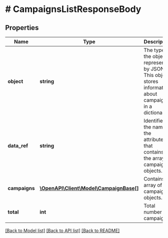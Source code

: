 # # CampaignsListResponseBody

## Properties

Name | Type | Description | Notes
------------ | ------------- | ------------- | -------------
**object** | **string** | The type of the object represented by JSON. This object stores information about campaigns in a dictionary. | [optional] [default to 'list']
**data_ref** | **string** | Identifies the name of the attribute that contains the array of campaign objects. | [optional] [default to 'campaigns']
**campaigns** | [**\OpenAPI\Client\Model\CampaignBase[]**](CampaignBase.md) | Contains array of campaign objects. | [optional]
**total** | **int** | Total number of campaigns. | [optional]

[[Back to Model list]](../../README.md#models) [[Back to API list]](../../README.md#endpoints) [[Back to README]](../../README.md)
